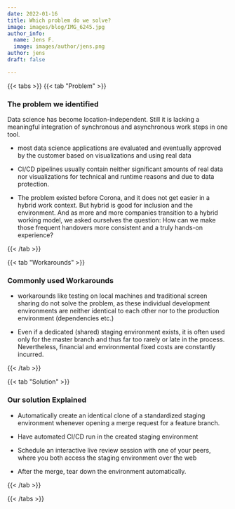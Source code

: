 ```yaml
---
date: 2022-01-16
title: Which problem do we solve?
image: images/blog/IMG_6245.jpg
author_info:
  name: Jens F.
  image: images/author/jens.png
author: jens
draft: false

---
```


{{< tabs >}}
{{< tab "Problem" >}}

### The problem we identified

<!-- Nach dem Intro geht es normalerweise um das Problem, was euer Produkt oder eure Dienstleistung für einen potenziellen Markt löst. Vermeidet hier komplizierte Formulierungen oder diskutable Argumente. In der Regel sind drei sehr klare und unwiderlegbare Aussagen völlig ausreichend. Lasst keine Zweifel aufkommen und formuliert diese Folie so, dass jeder das Problem nachvollziehen kann. -->
  
Data science has become location-independent. Still it is lacking a meaningful integration of synchronous and asynchronous work steps in one tool.

- most data science applications are evaluated and eventually approved by the customer based on visualizations and using real data

- CI/CD pipelines usually contain neither significant amounts of real data nor visualizations for technical and runtime reasons and due to data protection.

- The problem existed before Corona, and it does not get easier in a hybrid work context. But hybrid is good for inclusion and the environment. And as more and more companies transition to a hybrid working model, we asked ourselves the question: How can we make those frequent handovers more consistent and a truly hands-on experience?

{{< /tab >}}

{{< tab "Workarounds" >}}

### Commonly used Workarounds

- workarounds like testing on local machines and traditional screen sharing do not solve the problem, as these individual development environments are neither identical to each other nor to the production environment (dependencies etc.)

- Even if a dedicated (shared) staging environment exists, it is often used only for the master branch and thus far too rarely or late in the process. Nevertheless, financial and environmental fixed costs are constantly incurred.

{{< /tab >}}

{{< tab "Solution" >}}

### Our solution Explained

- Automatically create an identical clone of a standardized staging environment whenever opening a merge request for a feature branch.

- Have automated CI/CD run in the created staging environment

- Schedule an interactive live review session with one of your peers, where you both access the staging environment over the web

- After the merge, tear down the environment automatically.

<!-- Für jedes Problem, das ihr in eurem Pitch Deck aufzeigt, solltet ihr auch schlagkräftige Lösungen präsentieren. Diese Folie muss so konzipiert sein, dass ihr schnell und verständlich den Nutzen eures Produktes oder eurer Dienstleistung kommunizieren könnt. Auf diese Weise solltet ihr ebenfalls sehr klare Aussagen darüber treffen, wie die zuvor dargestellten Problemen durch eure Technologie gelöst werden. Keine Verkomplizierung! Haltet es einfach und auf den Punkt! -->

{{< /tab >}}

{{< /tabs >}}
